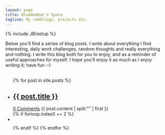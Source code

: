 ```yaml
---
layout: page
title: BlueWombat's Space
tagline: My ramblings, projects etc.
---
```

{% include JB/setup %}

Below you'll find a series of blog posts. I write about everything I find interesting, daily work challenges, random thoughts and really everything and nothing.
I write this blog both for you to enjoy, and as a reminder of useful approaches for myself.
I hope you'll enjoy it as much as I enjoy writing it; have fun :-)
<br /><br />

<ul class="posts">
  {% for post in site.posts %}
	<li>
		<a href="{{ BASE_PATH }}{{ post.url }}"><h2>{{ post.title }}</h2></a>
		<a href="{{ BASE_PATH }}{{ post.url }}#disqus_thread" data-disqus-identifier="{{ post.title }}">0 Comments</a>
		{{ post.content | split:"<!--more-->" | first }}
	</li>
	{% if forloop.index0 == 2 %}
	<li style="text-align: center;padding-bottom: 10px">
		<script async src="//pagead2.googlesyndication.com/pagead/js/adsbygoogle.js"></script>
		<script>
		  (adsbygoogle = window.adsbygoogle || []).push({
		    google_ad_client: "ca-pub-8311298276239162",
		    enable_page_level_ads: true
		  });
		</script>
	</li>
	{% endif %}
  {% endfor %}
</ul>
<script>
$(function() {
	setTimeout(function () {
		var short_name = "bluewombat";
		var tag = document.createElement("script");
		tag.src = "https://" + short_name + ".disqus.com/count.js";
		tag.setAttribute("id", "dsq-count-scr");
		$("body").append(tag);
	}, 500);
});
</script>

